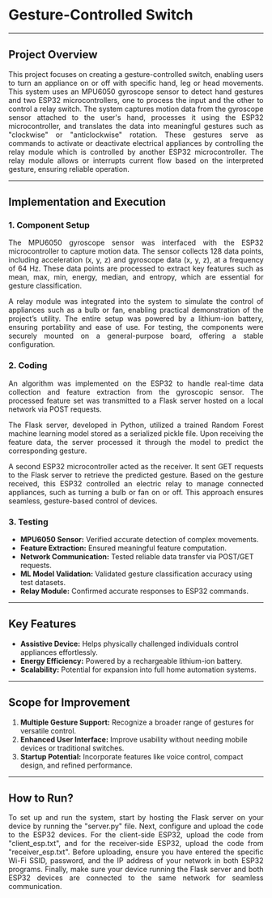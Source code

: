 # **Gesture-Controlled Switch**
---

## **Project Overview**
<p align="justify">
This project focuses on creating a gesture-controlled switch, enabling users to turn an
appliance on or off with specific hand, leg or head movements. This system uses an
MPU6050 gyroscope sensor to detect hand gestures and two ESP32 microcontrollers,
one to process the input and the other to control a relay switch.
The system captures motion data from the gyroscope sensor attached to the user's
hand, processes it using the ESP32 microcontroller, and translates the data into
meaningful gestures such as "clockwise" or "anticlockwise" rotation. These gestures
serve as commands to activate or deactivate electrical appliances by controlling the
relay module which is controlled by another ESP32 microcontroller. The relay module
allows or interrupts current flow based on the interpreted gesture, ensuring reliable
operation.
</p>

---

## **Implementation and Execution**

### **1. Component Setup**

<p align = 'justify'>The MPU6050 gyroscope sensor was interfaced with the ESP32
microcontroller to capture motion data. The sensor collects 128 data
points, including acceleration (x, y, z) and gyroscope data (x, y, z), at a
frequency of 64 Hz. These data points are processed to extract key
features such as mean, max, min, energy, median, and entropy, which are
essential for gesture classification.</p>

<p align = 'justify'> A relay module was integrated into the system to simulate the control of
appliances such as a bulb or fan, enabling practical demonstration of the
project’s utility. The entire setup was powered by a lithium-ion battery,
ensuring portability and ease of use. For testing, the components were
securely mounted on a general-purpose board, offering a stable
configuration.</p>
   
### **2. Coding**

<p align = 'justify'>
An algorithm was implemented on the ESP32 to handle real-time data
collection and feature extraction from the gyroscopic sensor. The
processed feature set was transmitted to a Flask server hosted on a local
network via POST requests.
</p>

<p align = 'justify'>
  The Flask server, developed in Python, utilized a trained Random Forest
machine learning model stored as a serialized pickle file. Upon receiving
the feature data, the server processed it through the model to predict the
corresponding gesture.
</p>

<p align = 'justify'>
A second ESP32 microcontroller acted as the receiver. It sent GET
requests to the Flask server to retrieve the predicted gesture. Based on
the gesture received, this ESP32 controlled an electric relay to manage
connected appliances, such as turning a bulb or fan on or off. This
approach ensures seamless, gesture-based control of devices.
</p>

### **3. Testing**
- **MPU6050 Sensor:** Verified accurate detection of complex movements.  
- **Feature Extraction:** Ensured meaningful feature computation.  
- **Network Communication:** Tested reliable data transfer via POST/GET requests.  
- **ML Model Validation:** Validated gesture classification accuracy using test datasets.  
- **Relay Module:** Confirmed accurate responses to ESP32 commands.

---

## **Key Features**
- **Assistive Device:** Helps physically challenged individuals control appliances effortlessly.  
- **Energy Efficiency:** Powered by a rechargeable lithium-ion battery.  
- **Scalability:** Potential for expansion into full home automation systems.

---

## **Scope for Improvement**
1. **Multiple Gesture Support:** Recognize a broader range of gestures for versatile control.  
2. **Enhanced User Interface:** Improve usability without needing mobile devices or traditional switches.  
3. **Startup Potential:** Incorporate features like voice control, compact design, and refined performance.

---

## **How to Run?**
<p align = 'justify'>
To set up and run the system, start by hosting the Flask server on your device by running the "server.py" file. Next, configure and upload the code to the ESP32 devices. For the client-side ESP32, upload the code from "client_esp.txt", and for the receiver-side ESP32, upload the code from "receiver_esp.txt". Before uploading, ensure you have entered the specific Wi-Fi SSID, password, and the IP address of your network in both ESP32 programs. Finally, make sure your device running the Flask server and both ESP32 devices are connected to the same network for seamless communication.
</p>
